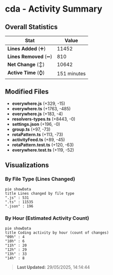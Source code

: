 # cda - Activity Summary 

## Overall Statistics

| Stat                   | Value                                                             |
| ---------------------- | ----------------------------------------------------------------- |
| **Lines Added** (➕)   | 11452                                          |
| **Lines Removed** (➖) | 810                                        |
| **Net Change** (↕)    | 10642                |
| **Active Time** (⌚)   | 151 minutes |


## Modified Files
- **everywhere.js** (+329, -15)
- **everywhere.ts** (+1763, -485)
- **everywhere.js** (+183, -4)
- **resolvers-types.ts** (+8443, -0)
- **settings.json** (+196, -0)
- **group.ts** (+97, -73)
- **rotaPattern.ts** (+113, -73)
- **activityFeed.ts** (+89, -45)
- **rotaPattern.test.ts** (+120, -63)
- **everywhere.test.ts** (+119, -52)

## Visualizations

### By File Type (Lines Changed)

```mermaid
pie showData
title Lines changed by file type
".js" : 531
".ts" : 11535
".json" : 196
```

### By Hour (Estimated Activity Count)

```mermaid
pie showData
title Coding activity by hour (count of changes)
"09h" : 4
"10h" : 6
"11h" : 20
"12h" : 29
"13h" : 33
"14h" : 8
```


> **Last Updated:** 29/05/2025, 14:14:44